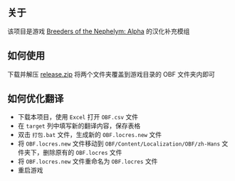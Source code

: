 ## 关于

该项目是游戏 [Breeders of the Nephelym: Alpha](https://store.steampowered.com/app/1161770/Breeders_of_the_Nephelym_Alpha/) 的汉化补充模组

## 如何使用

下载并解压 [release.zip](https://github.com/xiyuesaves/translation-module/releases/latest) 将两个文件夹覆盖到游戏目录的 OBF 文件夹内即可

## 如何优化翻译

- 下载本项目，使用 `Excel` 打开 `OBF.csv` 文件
- 在 `target` 列中填写新的翻译内容，保存表格
- 双击 `打包.bat` 文件，生成新的 `OBF.locres.new` 文件
- 将 `OBF.locres.new` 文件移动到 `OBF/Content/Localization/OBF/zh-Hans` 文件夹下，删除原有的 `OBF.locres` 文件
- 将 `OBF.locres.new` 文件重命名为 `OBF.locres` 文件
- 重启游戏